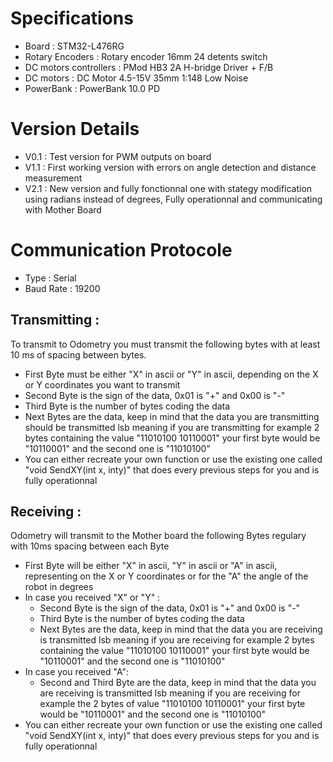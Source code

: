 # Specifications
- Board : STM32-L476RG
- Rotary Encoders : Rotary encoder 16mm 24 detents switch
- DC motors controllers : PMod HB3 2A H-bridge Driver + F/B
- DC motors : DC Motor 4.5-15V 35mm 1:148 Low Noise
- PowerBank : PowerBank 10.0 PD

# Version Details
- V0.1 : Test version for PWM outputs on board
- V1.1 : First working version with errors on angle detection and distance measurement
- V2.1 : New version and fully fonctionnal one with stategy modification using radians instead of degrees, Fully operationnal and communicating with Mother Board

# Communication Protocole
- Type : Serial
- Baud Rate : 19200

## Transmitting :
To transmit to Odometry you must transmit the following bytes with at least 10 ms of spacing between bytes.
- First Byte must be either "X" in ascii or "Y" in ascii, depending on the X or Y coordinates you want to transmit
- Second Byte is the sign of the data, 0x01 is "+" and 0x00 is "-"
- Third Byte is the number of bytes coding the data
- Next Bytes are the data, keep in mind that the data you are transmitting should be transmitted lsb meaning if you are transmitting for example 2 bytes containing the value "11010100 10110001" your first byte would be "10110001" and the second one is "11010100"
- You can either recreate your own function or use the existing one called "void SendXY(int x, inty)" that does every previous steps for you and is fully operationnal

## Receiving :
Odometry will transmit to the Mother board the following Bytes regulary with 10ms spacing between each Byte
- First Byte will be either "X" in ascii, "Y" in ascii or "A" in ascii, representing on the X or Y coordinates or for the "A" the angle of the robot in degrees
- In case you received "X" or "Y" :
  * Second Byte is the sign of the data, 0x01 is "+" and 0x00 is "-"
  * Third Byte is the number of bytes coding the data
  * Next Bytes are the data, keep in mind that the data you are receiving is transmitted lsb meaning if you are receiving for example 2 bytes containing the value "11010100 10110001" your first byte would be "10110001" and the second one is "11010100"
- In case you received "A":
  * Second and Third Byte are the data, keep in mind that the data you are receiving is transmitted lsb meaning if you are receiving for example the 2 bytes of value "11010100 10110001" your first byte would be "10110001" and the second one is "11010100"
- You can either recreate your own function or use the existing one called "void SendXY(int x, inty)" that does every previous steps for you and is fully operationnal
